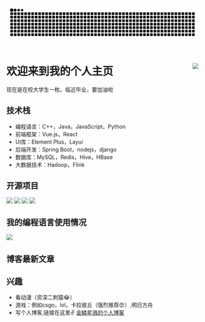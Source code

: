 ![提交记录贪吃蛇图像（如果加载失败请更换网络）](https://raw.githubusercontent.com/jinlinxingjian/jinlinxingjian/output/github-contribution-grid-snake.svg)
# 欢迎来到我的个人主页<img align="right" src="https://count.getloli.com/get/@:JinlinXingjian?theme=rule34">

现在是在校大学生一枚。临近毕业，要加油啦

## 技术栈

- 编程语言：C++，Java，JavaScript，Python
- 前端框架：Vue.js，React
- UI库：Element Plus，Layui
- 后端开发：Spring Boot，nodejs，django
- 数据库：MySQL，Redis，Hive，HBase
- 大数据技术：Hadoop，Flink

## 开源项目

[![](https://github-readme-stats.vercel.app/api/pin/?username=JinlinXingjian&repo=Command-line-tool-for-GitHub-repository-metrics)](https://github.com/JinlinXingjian/Command-line-tool-for-GitHub-repository-metrics)
[![](https://github-readme-stats.vercel.app/api/pin/?username=JinlinXingjian&repo=JinlinXingjian.github.io)](https://github.com/JinlinXingjian/JinlinXingjian.github.io)
[![](https://github-readme-stats.vercel.app/api/pin/?username=JinlinXingjian&repo=JavaWeb-Online-Instrument-Teaching-Platform)](https://github.com/JinlinXingjian/JavaWeb-Online-Instrument-Teaching-Platform)
[![](https://github-readme-stats.vercel.app/api/pin/?username=JinlinXingjian&repo=DataBaseHomeWork)](https://github.com/JinlinXingjian/DataBaseHomeWork)

## 我的编程语言使用情况
![](https://github-readme-stats.vercel.app/api/top-langs/?username=JinlinXingjian&layout=compact&langs_count=6)

## 博客最新文章
<!-- START_SECTION:blog -->
<!-- END_SECTION:blog -->

## 兴趣

- 看动漫（资深二刺猿😂）
- 游戏：例如csgo，lol，卡拉彼丘（强烈推荐😍）,明日方舟
- 写个人博客,链接在这里✌ [金鳞星溅的个人博客 ](https://jinlinxingjian.top/)
